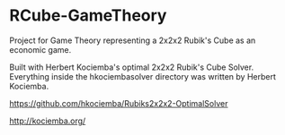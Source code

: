 # RCube-GameTheory
Project for Game Theory representing a 2x2x2 Rubik's Cube as an economic game.

Built with Herbert Kociemba's optimal 2x2x2 Rubik's Cube Solver.  Everything inside the hkociembasolver directory was written by Herbert Kociemba.

https://github.com/hkociemba/Rubiks2x2x2-OptimalSolver

http://kociemba.org/
